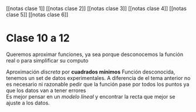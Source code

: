 [[notas clase 1]]
[[notas clase 2]]
[[notas clase 3]]
[[notas clase 4]]
[[notas clase 5]]
[[notas clase 6]]
# Clase 10 a 12
Queremos aproximar funciones, ya sea porque desconocemos la función real o para simplificar su computo

Aproximación *discreta* por **cuadrados mínimos**
Función desconocida, tenemos un set de datos experimentales.
A diferencia de el tema anterior no es necesario ni razonable pedir que la función pase por todos los puntos ya que los datos van a tener errores  
Es mejor pensar en un *modelo lineal* y encontrar la recta que mejor se ajuste a los datos.